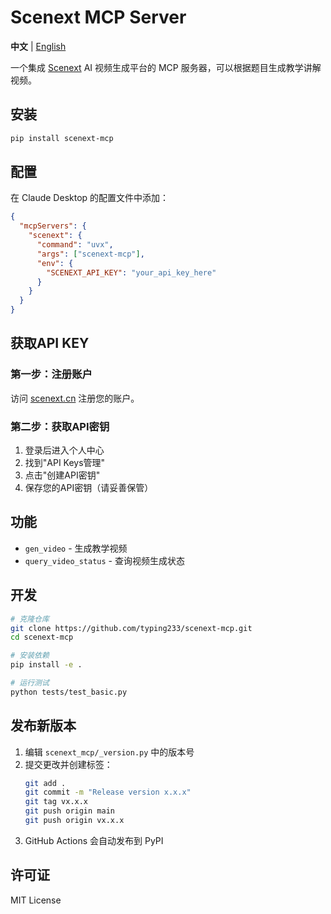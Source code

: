 # Scenext MCP Server

**中文** | [English](README.en.md)

一个集成 [Scenext](https://scenext.cn) AI 视频生成平台的 MCP 服务器，可以根据题目生成教学讲解视频。

## 安装

```bash
pip install scenext-mcp
```

## 配置

在 Claude Desktop 的配置文件中添加：

```json
{
  "mcpServers": {
    "scenext": {
      "command": "uvx",
      "args": ["scenext-mcp"],
      "env": {
        "SCENEXT_API_KEY": "your_api_key_here"
      }
    }
  }
}
```

## 获取API KEY

### 第一步：注册账户

访问 [scenext.cn](https://scenext.cn) 注册您的账户。

### 第二步：获取API密钥

1. 登录后进入个人中心
2. 找到"API Keys管理"
3. 点击"创建API密钥"
4. 保存您的API密钥（请妥善保管）

## 功能

- `gen_video` - 生成教学视频
- `query_video_status` - 查询视频生成状态

## 开发

```bash
# 克隆仓库
git clone https://github.com/typing233/scenext-mcp.git
cd scenext-mcp

# 安装依赖
pip install -e .

# 运行测试
python tests/test_basic.py
```

## 发布新版本

1. 编辑 `scenext_mcp/_version.py` 中的版本号
2. 提交更改并创建标签：
   ```bash
   git add .
   git commit -m "Release version x.x.x"
   git tag vx.x.x
   git push origin main
   git push origin vx.x.x
   ```
3. GitHub Actions 会自动发布到 PyPI

## 许可证

MIT License